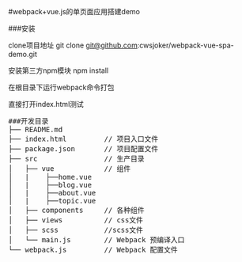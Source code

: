 #webpack+vue.js的单页面应用搭建demo

###安装

clone项目地址
git clone git@github.com:cwsjoker/webpack-vue-spa-demo.git

安装第三方npm模块
npm install

在根目录下运行webpack命令打包

直接打开index.html测试

<pre>
###开发目录
├── README.md           
├── index.html         // 项目入口文件
├── package.json       // 项目配置文件
├── src                // 生产目录
│   ├── vue            // 组件
│   |    ├──home.vue
│   |    ├──blog.vue
│   |    ├──about.vue
│   |    ├──topic.vue
│   ├── components     // 各种组件
│   ├── views          // css文件
│   ├── scss           //scss文件
│   └── main.js        // Webpack 预编译入口
└── webpack.js  	   // Webpack 配置文件
</pre>
